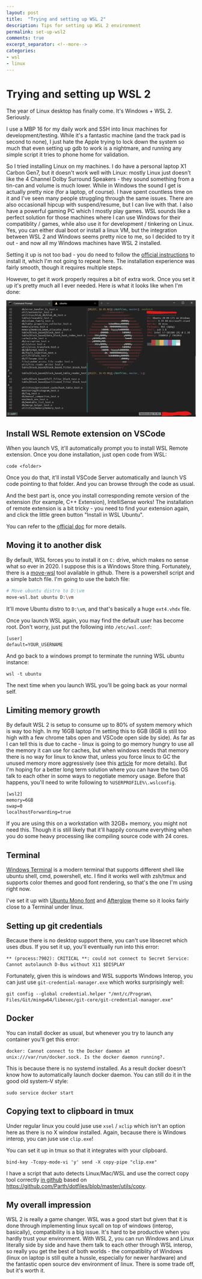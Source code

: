 ```yaml
---
layout: post
title:  "Trying and setting up WSL 2"
description: Tips for setting up WSL 2 environment
permalink: set-up-wsl2
comments: true
excerpt_separator: <!--more-->
categories:
- wsl
- linux
---
```


# Trying and setting up WSL 2 

The year of Linux desktop has finally come. It's Windows + WSL 2. Seriously.

I use a MBP 16 for my daily work and SSH into linux machines for development/testing. While it's a fantastic machine (and the track pad is second to none), I just hate the Apple trying to lock down the system so much that even setting up gdb to work is a nightmare, and running any simple script it tries to phone home for validation. 

So I tried installing Linux on my machines. I do have a personal laptop X1 Carbon Gen7, but it doesn't work well with Linux: mostly Linux just doesn't like the 4 Channel Dolby Surround Speakers - they sound something from a tin-can and volume is much lower. While in Windows the sound I get is actually pretty nice (for a laptop, of course). I have spent countless time on it and I've seen many people struggling through the same issues. There are also occasionall hipcup with suspend/resume, but I can live with that. I also have a powerful gaming PC which I mostly play games. WSL sounds like a perfect solution for those machines where I can use Windows for their compatiblity / games, while also use it for development / tinkering on Linux. Yes, you can either dual boot or install a linux VM, but the integration between WSL 2 and Windows seems pretty nice to me, so I decided to try it out - and now all my Windows machines have WSL 2 installed. 

Setting it up is not too bad - you do need to follow the [official instructions](https://docs.microsoft.com/en-us/windows/wsl/install-win10) to install it, which I'm not going to repeat here. The installation experience was fairly smooth, though it requires multiple steps. 

However, to get it work properly requires a bit of extra work. Once you set it up it's pretty much all I ever needed. Here is what it looks like when I'm done:

![WSL_terminal](/_imgs/wsl2-terminal.png)

<!--more-->

## Install WSL Remote extension on VSCode

When you launch VS, it'll automatically prompt you to install WSL Remote extension. Once you done installation, just open code from WSL:

```
code <folder>
```

Once you do that, it'll install VSCode Server automatically and launch VS code pointing to that folder. And you can browse through the code as usual.

And the best part is, once you install corresponding remote version of the extension (for example, C++ Extension), IntelliSense works! The installation of remote extension is a bit tricky - you need to find your extension again, and click the little green button "Install in WSL Ubuntu".

You can refer to the [official doc](https://code.visualstudio.com/docs/remote/wsl) for more details.

## Moving it to another disk

By default, WSL forces you to install it on `C:` drive, which makes no sense what so ever in 2020. I suppose this is a Windows Store thing. Fortunately, there is a [move-wsl](https://docs.microsoft.com/en-us/windows/wsl/install-win10) tool available in github. There is a powershell script and a simple batch file. I'm going to use the batch file:

```bash
# Move ubuntu distro to D:\vm
move-wsl.bat ubuntu D:\vm
```

It'll move Ubuntu distro to `D:\vm`, and that's basically a huge `ext4.vhdx` file.

Once you launch WSL again, you may find the default user has become root. Don't worry, just put the following into `/etc/wsl.conf`:

```
[user]
default=YOUR_USERNAME
```

And go back to a windows prompt to terminate the running WSL ubuntu instance:

```
wsl -t ubuntu
```

The next time when you launch WSL you'll be going back as your normal self.

## Limiting memory growth

By default WSL 2 is setup to consume up to 80% of system memory which is way too high. In my 16GB laptop I'm setting this to 6GB (8GB is still too high with a few chrome tabs open and VSCode open side by side). As far as I can tell this is due to cache - linux is going to go memory hungry to use all the memory it can use for caches, but when windows needs that memory there is no way for linux to know that, unless you force linux to GC the unused memory more aggressively (see this [article](https://devblogs.microsoft.com/commandline/memory-reclaim-in-the-windows-subsystem-for-linux-2/) for more details). But I'm hoping for a better long term solution where you can have the two OS talk to each other in some ways to negotiate memory usage. Before that happens, you'll need to write following to `%USERPROFILE%\.wslconfig`.

```
[wsl2]
memory=6GB
swap=0
localhostForwarding=true
```

If you are using this on a workstation with 32GB+ memory, you might not need this. Though it is still likely that it'll happily consume everything when you do some heavy processing like compiling source code with 24 cores.

## Terminal

[Windows Terminal](https://docs.microsoft.com/en-us/windows/terminal/) is a modern terminal that supports different shell like ubuntu shell, cmd, powershell, etc. I find it works well with zsh/tmux and supports color themes and good font rendering, so that's the one I'm using right now. 

I've set it up with [Ubuntu Mono font](https://design.ubuntu.com/font/) and [Afterglow](https://github.com/mbadolato/iTerm2-Color-Schemes/blob/master/windowsterminal/Afterglow.json) theme so it looks fairly close to a Terminal under linux.

## Setting up git credentials

Because there is no desktop support there, you can't use libsecret which uses dbus. If you set it up, you'll eventually run into this error:

```
** (process:7902): CRITICAL **: could not connect to Secret Service: Cannot autolaunch D-Bus without X11 $DISPLAY
```

Fortunately, given this is windows and WSL supports Windows Interop, you can just use `git-credential-manager.exe` which works surprisingly well:

```
git config --global credential.helper "/mnt/c/Program\ Files/Git/mingw64/libexec/git-core/git-credential-manager.exe"
```

## Docker

You can install docker as usual, but whenever you try to launch any container you'll get this error:

```
docker: Cannot connect to the Docker daemon at unix:///var/run/docker.sock. Is the docker daemon running?.
```

This is because there is no systemd installed. As a result docker doesn't know how to automatically launch docker daemon. You can still do it in the good old system-V style:

```
sudo service docker start
```

## Copying text to clipboard in tmux

Under regular linux you could juse use `xsel` / `xclip` which isn't an option here as there is no X window installed. Again, because there is Windows interop, you can juse use `clip.exe`!

You can set it up in tmux so that it integrates with your clipboard.

```
bind-key -Tcopy-mode-vi 'y' send -X copy-pipe "clip.exe"
```

I have a script that auto detects Linux/Mac/WSL and use the correct copy tool correctly [in github](https://github.com/yizhang82/dotfiles/blob/master/utils/copy) based on https://github.com/Parth/dotfiles/blob/master/utils/copy.

## My overall impression

WSL 2 is really a game changer. WSL was a good start but given that it is done through implementing linux sycall on top of windows (interop, basically), compatibility is a big issue. It's hard to be productive when you hardly trust your environment. With WSL 2, you can run Windows and Linux literally side by side and have them talk to each other through WSL interop, so really you get the best of both worlds - the compatiblity of Windows (linux on laptop is still quite a hussle, especially for newer hardware) and the fantastic open source dev environment of linux. There is some trade off, but it's worth it. 